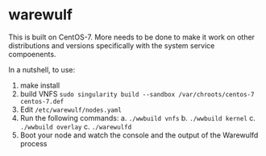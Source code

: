 # warewulf

This is built on CentOS-7. More needs to be done to make it work on other
distributions and versions specifically with the system service
compoenents.

In a nutshell, to use:

1. make install
2. build VNFS `sudo singularity build --sandbox /var/chroots/centos-7 centos-7.def`
3. Edit `/etc/warewulf/nodes.yaml`
4. Run the following commands:
   a. `./wwbuild vnfs`
   b. `./wwbuild kernel`
   c. `./wwbuild overlay`
   c. `./warewulfd`
5. Boot your node and watch the console and the output of the Warewulfd process
